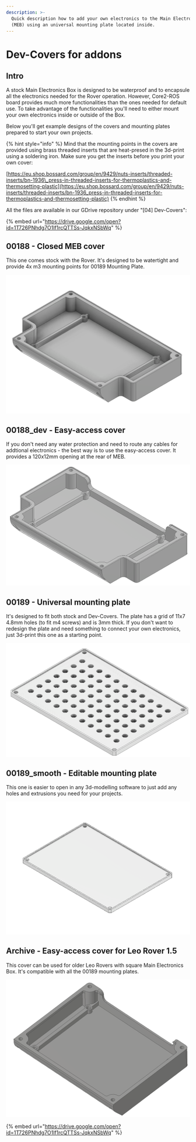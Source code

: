 ```yaml
---
description: >-
  Quick description how to add your own electronics to the Main Electronics Box
  (MEB) using an universal mounting plate located inside.
---
```


# Dev-Covers for addons

## Intro

A stock Main Electronics Box is designed to be waterproof and to encapsule all the electronics needed for the Rover operation. However, Core2-ROS board provides much more functionalities than the ones needed for default use. To take advantage of the functionalities you'll need to either mount your own electronics inside or outside of the Box.

Below you'll get example designs of the covers and mounting plates prepared to start your own projects.

{% hint style="info" %}
Mind that the mounting points in the covers are provided using brass threaded inserts that are heat-presed in the 3d-print using a soldering iron. Make sure you get the inserts before you print your own cover:

[https://eu.shop.bossard.com/group/en/9429/nuts-inserts/threaded-inserts/bn-1936\_press-in-threaded-inserts-for-thermoplastics-and-thermosetting-plastic](https://eu.shop.bossard.com/group/en/9429/nuts-inserts/threaded-inserts/bn-1936_press-in-threaded-inserts-for-thermoplastics-and-thermosetting-plastic)
{% endhint %}

All the files are available in our GDrive repository under "\[04\] Dev-Covers":

{% embed url="https://drive.google.com/open?id=1T726PNhdg7O1lf1rcQTTSs-JqkxNSbWq" %}

## 00188 - Closed MEB cover

This one comes stock with the Rover. It's designed to be watertight and provide 4x m3 mounting points for 00189 Mounting Plate.



![part 00188 \(stock\)](../../.gitbook/assets/00188.png)

## 00188\_dev - Easy-access cover

If you don't need any water protection and need to route any cables for addtional electronics - the best way is to use the easy-access cover. It provides a 120x12mm opening at the rear of MEB.

![part 00188\_dev](../../.gitbook/assets/00188_dev.png)



## 00189 - Universal mounting plate

It's designed to fit both stock and Dev-Covers. The plate has a grid of 11x7 4.8mm holes \(to fit m4 screws\) and is 3mm thick. If you don't want to redesign the plate and need something to connect your own electronics, just 3d-print this one as a starting point.

![part 00189](../../.gitbook/assets/00189.png)

## 00189\_smooth - Editable mounting plate

This one is easier to open in any 3d-modelling software to just add any holes and extrusions you need for your projects.

![part 00189\_smooth](../../.gitbook/assets/00189_smooth.png)

## Archive - Easy-access cover for Leo Rover 1.5

This cover can be used for older Leo Rovers with square Main Electronics Box. It's compatible with all the 00189 mounting plates.

![](../../.gitbook/assets/00158-cover_dev.png)



{% embed url="https://drive.google.com/open?id=1T726PNhdg7O1lf1rcQTTSs-JqkxNSbWq" %}





